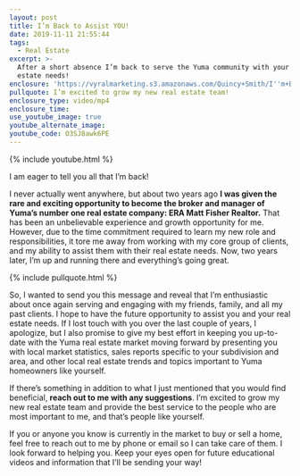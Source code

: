 ```yaml
---
layout: post
title: I’m Back to Assist YOU!
date: 2019-11-11 21:55:44
tags:
  - Real Estate
excerpt: >-
  After a short absence I’m back to serve the Yuma community with your real
  estate needs!
enclosure: 'https://vyralmarketing.s3.amazonaws.com/Quincy+Smith/I''m+Back!.mp4'
pullquote: I’m excited to grow my new real estate team!
enclosure_type: video/mp4
enclosure_time:
use_youtube_image: true
youtube_alternate_image:
youtube_code: O3SJ8awk6PE
---
```


{% include youtube.html %}

I am eager to tell you all that I’m back\!&nbsp;

I never actually went anywhere, but about two years ago **I was given the rare and exciting opportunity to become the broker and manager of Yuma’s number one real estate company: ERA Matt Fisher Realtor.** That has been an unbelievable experience and growth opportunity for me. However, due to the time commitment required to learn my new role and responsibilities, it tore me away from working with my core group of clients, and my ability to assist them with their real estate needs. Now, two years later, I’m up and running there and everything’s going great.&nbsp;

{% include pullquote.html %}

So, I wanted to send you this message and reveal that I’m enthusiastic about once again serving and engaging with my friends, family, and all my past clients. I hope to have the future opportunity to assist you and your real estate needs. If I lost touch with you over the last couple of years, I apologize, but I also promise to give my best effort in keeping you up-to-date with the Yuma real estate market moving forward by presenting you with local market statistics, sales reports specific to your subdivision and area, and other local real estate trends and topics important to Yuma homeowners like yourself.&nbsp;

If there’s something in addition to what I just mentioned that you would find beneficial, **reach out to me with any suggestions**. I’m excited to grow my new real estate team and provide the best service to the people who are most important to me, and that’s people like yourself.&nbsp;

If you or anyone you know is currently in the market to buy or sell a home, feel free to reach out to me by phone or email so I can take care of them. I look forward to helping you. Keep your eyes open for future educational videos and information that I’ll be sending your way\!<br>&nbsp;

&nbsp;